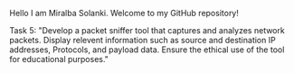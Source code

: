 Hello I am Miralba Solanki.
Welcome to my GitHub repository! 

Task 5: "Develop a packet sniffer tool that captures and analyzes network packets. Display relevent information such as source and destination IP addresses, Protocols, and payload data. Ensure the ethical use of the tool for educational purposes."
